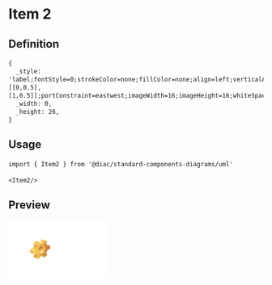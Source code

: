 # Item 2

## Definition

```
{
  _style: 'label;fontStyle=0;strokeColor=none;fillColor=none;align=left;verticalAlign=top;overflow=hidden;spacingLeft=28;spacingRight=4;rotatable=0;points=[[0,0.5],[1,0.5]];portConstraint=eastwest;imageWidth=16;imageHeight=16;whiteSpace=wrap;html=1;image=img/clipart/Gear_128x128.png',
  _width: 0,
  _height: 26,
}
```

## Usage

```
import { Item2 } from '@diac/standard-components-diagrams/uml'

<Item2/>
```

## Preview

<img src="./item-2.png" width="200"/>

